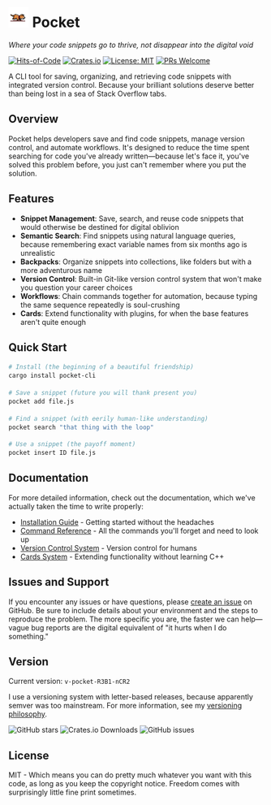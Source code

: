 # <img src="assets/images/doggie.gif" width="40" alt="Pocket Dog"> Pocket
*Where your code snippets go to thrive, not disappear into the digital void*

[![Hits-of-Code](https://hitsofcode.com/github/frgmt0/pocket-cli?branch=main)](https://hitsofcode.com/github/frgmt0/pocket-cli/view?branch=main)
[![Crates.io](https://img.shields.io/crates/v/pocket-cli)](https://crates.io/crates/pocket-cli)
[![License: MIT](https://img.shields.io/badge/License-MIT-yellow.svg)](https://opensource.org/licenses/MIT)
[![PRs Welcome](https://img.shields.io/badge/PRs-welcome-brightgreen.svg)](https://github.com/frgmt0/pocket/pulls)

A CLI tool for saving, organizing, and retrieving code snippets with integrated version control. Because your brilliant solutions deserve better than being lost in a sea of Stack Overflow tabs.

## Overview

Pocket helps developers save and find code snippets, manage version control, and automate workflows. It's designed to reduce the time spent searching for code you've already written—because let's face it, you've solved this problem before, you just can't remember where you put the solution.

## Features

- **Snippet Management**: Save, search, and reuse code snippets that would otherwise be destined for digital oblivion
- **Semantic Search**: Find snippets using natural language queries, because remembering exact variable names from six months ago is unrealistic
- **Backpacks**: Organize snippets into collections, like folders but with a more adventurous name
- **Version Control**: Built-in Git-like version control system that won't make you question your career choices
- **Workflows**: Chain commands together for automation, because typing the same sequence repeatedly is soul-crushing
- **Cards**: Extend functionality with plugins, for when the base features aren't quite enough

## Quick Start

```bash
# Install (the beginning of a beautiful friendship)
cargo install pocket-cli

# Save a snippet (future you will thank present you)
pocket add file.js

# Find a snippet (with eerily human-like understanding)
pocket search "that thing with the loop"

# Use a snippet (the payoff moment)
pocket insert ID file.js
```

## Documentation

For more detailed information, check out the documentation, which we've actually taken the time to write properly:

- [Installation Guide](docs/installation.md) - Getting started without the headaches
- [Command Reference](docs/commands.md) - All the commands you'll forget and need to look up
- [Version Control System](docs/version-control.md) - Version control for humans
- [Cards System](docs/cards.md) - Extending functionality without learning C++

## Issues and Support

If you encounter any issues or have questions, please [create an issue](https://github.com/frgmt0/pocket/issues) on GitHub. Be sure to include details about your environment and the steps to reproduce the problem. The more specific you are, the faster we can help—vague bug reports are the digital equivalent of "it hurts when I do something."

## Version

Current version: `v-pocket-R3B1-nCR2`

I use a versioning system with letter-based releases, because apparently semver was too mainstream. For more information, see my [versioning philosophy](https://blog.frgmt.xyz/03102025-tech).

![GitHub stars](https://img.shields.io/github/stars/frgmt0/pocket-cli?style=social)
![Crates.io Downloads](https://img.shields.io/crates/d/pocket-cli)
![GitHub issues](https://img.shields.io/github/issues/frgmt0/pocket-cli)

## License

MIT - Which means you can do pretty much whatever you want with this code, as long as you keep the copyright notice. Freedom comes with surprisingly little fine print sometimes.